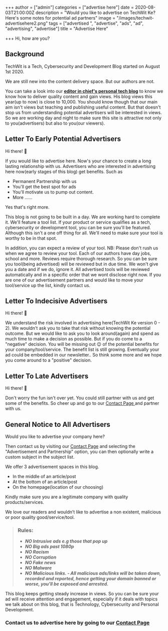 +++
author = ["admin"]
categories = ["advertise here"]
date = 2020-08-03T21:00:00Z
description = "Would you like to advertise on TechWit Ke? Here's some notes for potential ad partners"
image = "/images/techwit-advertisehere2.png"
tags = ["advertised ", "advertise", "ads", "ad", "advertising", "advertise"]
title = "Advertise Here"

+++
Hi, how are you?

## Background

TechWit is a Tech, Cybersecurity and Development Blog started on August 1st 2020.

We are still new into the content delivery space. But our authors are not.

You can take a look into our [**editor in chief's personal tech blog**](https://ajulusthoughts.wordpress.com "author's personal tech blog") to know we know how to deliver quality content and gain views. His blog views this year(up to now) is close to 10,000. You should know though that our main aim isn't views but teaching and publishing useful content. But that doesn't stop us from understanding potential advertisers will be interested in views. So we are working day and night to make sure this site is attractive not only to you(advertisers) but also to you(our viewers).

## Letter To Early Potential Advertisers

Hi there! 👋

If you would like to advertise here. Now's your chance to create a long lasting relationship with us. Advertisers who are interested in advertising here now(early stages of this blog) get benefits. Such as

* Permanent Partnership with us
* You'll get the best spot for ads
* You'll motivate us to pump out content.
* More ......

Yes that's right more.

This blog is not going to be built in a day. We are working hard to complete it. We'll feature a tool list. If your product or service qualifies as a tech, cybersecurity or development tool, you can be sure you'll be featured. Although this isn't a one off thing for all. We'll need to make sure your tool is worthy to be in that spot.

In addition, you can expect a review of your tool. NB: Please don't rush us when we agree to review your tool. Each of our authors have day jobs, school and more. Reviews require thorough research. So you can be sure you tool(being advertised) will be reviewed but in due time. We won't give you a date and if we do, ignore it. All advertised tools will be reviewed automatically and in a specific order that we wont disclose right now. If you are one of our advertisement partners and would like to move your tool/service up the list, kindly contact us.

## Letter To Indecisive Advertisers

Hi there! 👋

We understand the risk involved in advertising here(TechWit Ke version 0 - 2). We wouldn't ask you to take that risk without knowing the potential outcome. But we would like to ask you to look around(again) and spend as much time to make a decision as possible. But if you do come to a "negative" decision. You will be missing out 😉 of the potential benefits for your company/tool/service. The benefit list is still growing. Eventually your ad could be embedded in our newsletter.. So think some more and we hope you come around to a "positive" decision.

## Letter To Late Advertisers

Hi there! 👋

Don't worry the fun isn't over yet. You could still partner with us and get some of the benefits. So cheer up and go to our [Contact Page ](/contact "Contact Page")and partner with us.

## General Notice to All Advertisers

Would you like to advertise your company here?

Then contact us by visiting our [Contact Page](/contact "Contact Page") and selecting the "Advertisement and Partnership" option, you can then optionally write a custom subject in the subject list.

We offer 3 advertisement spaces in this blog.

* In the middle of an article/post
* At the bottom of an article/post
* On the homepage(location of our choosing)

Kindly make sure you are a legitimate company with quality products/services.

We love our readers and wouldn’t like to advertise a non existent, malicious or poor quality good/service/tool.

> ### Rules:
>
> * **_NO Intrusive ads e.g those that pop up_**
> * **_NO Big ads past 1080p_**
> * **_NO Racism_**
> * **_NO Corruption_**
> * **_NO Fake news_**
> * **_NO Malware_**
> * **_NO Malicious links. - All malicious ads/links will be taken down, recorded and reported, hence getting your domain banned or worse, you'll be exposed and arrested._**

This blog keeps getting steady increase in views. So you can be sure your ad will receive attention and engagement, especially if it deals with topics we talk about on this blog, that is Technology, Cybersecurity and Personal Development.

### Contact us to advertise here by going to our [Contact Page](/contact "Contact Page")